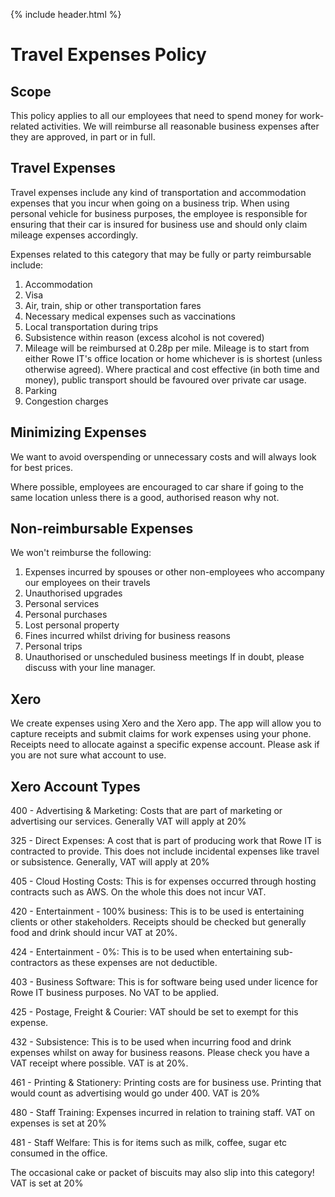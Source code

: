{% include header.html %}

# Travel Expenses Policy

## Scope 

This policy applies to all our employees that need to spend money for work-related activities. We will reimburse all reasonable business expenses after they are approved, in part or in full. 

## Travel Expenses 

Travel expenses include any kind of transportation and accommodation expenses that you incur when going on a business trip. When using personal vehicle for business purposes, the employee is responsible for ensuring that their car is insured for business use and should only claim mileage expenses accordingly.

Expenses related to this category that may be fully or party reimbursable include: 

1. Accommodation
2. Visa
3. Air, train, ship or other transportation fares 
4. Necessary medical expenses such as vaccinations 
5. Local transportation during trips 
6. Subsistence within reason (excess alcohol is not covered) 
7. Mileage will be reimbursed at 0.28p per mile. Mileage is to start from either Rowe IT's office location or home whichever is is shortest (unless otherwise agreed). Where practical and cost effective (in both time and money), public transport should be favoured over private car usage. 
8. Parking
9. Congestion charges 

## Minimizing Expenses 

We want to avoid overspending or unnecessary costs and will always look for best prices. 

Where possible, employees are encouraged to car share if going to the same location unless there is a good, authorised reason why not. 

## Non-reimbursable Expenses 

We won't reimburse the following:

1. Expenses incurred by spouses or other non-employees who accompany our employees on their travels 
2. Unauthorised upgrades 
3. Personal services 
4. Personal purchases 
5. Lost personal property 
6. Fines incurred whilst driving for business reasons 
7. Personal trips 
8. Unauthorised or unscheduled business meetings If in doubt, please discuss with your line manager. 

## Xero 

We create expenses using Xero and the Xero app. The app will allow you to capture receipts and submit claims for work expenses using your phone. Receipts need to allocate against a specific expense account. Please ask if you are not sure what account to use. 

## Xero Account Types 

400 - Advertising & Marketing: Costs that are part of marketing or advertising our services. Generally VAT will apply at 20% 

325 - Direct Expenses: A cost that is part of producing work that Rowe IT is contracted to provide. This does not include incidental expenses like travel or subsistence. Generally, VAT will apply at 20% 

405 - Cloud Hosting Costs: This is for expenses occurred through hosting contracts such as AWS. On the whole this does not incur VAT. 

420 - Entertainment - 100% business: This is to be used is entertaining clients or other stakeholders. Receipts should be checked but generally food and drink should incur VAT at 20%. 

424 - Entertainment - 0%: This is to be used when entertaining sub-contractors as these expenses are not deductible. 

403 - Business Software: This is for software being used under licence for Rowe IT business purposes. No VAT to be applied. 

425 - Postage, Freight & Courier: VAT should be set to exempt for this expense. 

432 - Subsistence: This is to be used when incurring food and drink expenses whilst on away for business reasons. Please check you have a VAT receipt where possible. VAT is at 20%.  

461 - Printing & Stationery: Printing costs are for business use. Printing that would count as advertising would go under 400. VAT is 20% 

480 - Staff Training: Expenses incurred in relation to training staff. VAT on expenses is set at 20% 

481 - Staff Welfare: This is for items such as milk, coffee, sugar etc consumed in the office. 

The occasional cake or packet of biscuits may also slip into this category! VAT is set at 20% 

